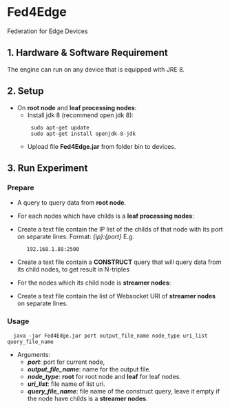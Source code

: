 # Fed4Edge
Federation for Edge Devices

## 1. Hardware & Software Requirement
   
The engine can run on any device that is equipped with JRE 8.

## 2. Setup
 * On **root node** and **leaf processing nodes**:
   - Install jdk 8 (recommend open jdk 8): 
     ```
      sudo apt-get update
      sudo apt-get install openjdk-8-jdk
     ```
   - Upload file **Fed4Edge.jar** from folder bin to devices.
    
 ## 3. Run Experiment
 ### Prepare
- A query to query data from **root node**.
- For each nodes which have childs is a **leaf processing nodes**:
 - Create a text file contain the IP list of the childs of that node with its port on separate lines.
   Format: _{ip}:{port}_
   E.g.
   ```
      192.168.1.88:2500
   ```
 - Create a text file contain a **CONSTRUCT** query that will query data from its child nodes, to get result in N-triples

- For the nodes which its child node is **streamer nodes**:
 - Create a text file contain the list of Websocket URI of **streamer nodes** on separate lines.
      
 ### Usage
 ```
   java -jar Fed4Edge.jar port output_file_name node_type uri_list query_file_name
 ```
 - Arguments:
   - ***port***: port for current node,
   - ***output_file_name***: name for the output file.
   - ***node_type***: **root** for root node and **leaf** for leaf nodes.
   - ***uri_list***: file name of list uri.
   - ***query_file_name***: file name of the construct query, leave it empty if the node have childs is a **streamer nodes**.
   

   
